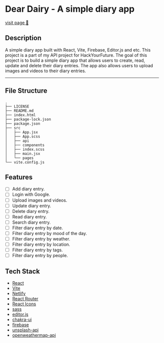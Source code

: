 # Dear Dairy - A simple diary app

[visit page 🔗](https://dairy-3d2a4.web.app/)

## Description

A simple diary app built with React, Vite, Firebase, Editor.js and etc. This project is a part of my API project for HackYourFuture. The goal of this project is to build a simple diary app that allows users to create, read, update and delete their diary entries. The app also allows users to upload images and videos to their diary entries.

---

## File Structure

```
.
├── LICENSE
├── README.md
├── index.html
├── package-lock.json
├── package.json
├── src
│   ├── App.jsx
│   ├── App.scss
│   ├── api
│   ├── components
│   ├── index.scss
│   ├── main.jsx
│   └── pages
└── vite.config.js
```

## Features

- [ ] Add diary entry.
- [ ] Login with Google.
- [ ] Upload images and videos.
- [ ] Update diary entry.
- [ ] Delete diary entry.
- [ ] Read diary entry.
- [ ] Search diary entry.
- [ ] Filter diary entry by date.
- [ ] Filter diary entry by mood of the day.
- [ ] Filter diary entry by weather.
- [ ] Filter diary entry by location.
- [ ] Filter diary entry by tags.
- [ ] Filter diary entry by people.

## Tech Stack

- [React](https://reactjs.org/)
- [Vite](https://vitejs.dev/)
- [Netlify](https://www.netlify.com/)
- [React Router](https://reactrouter.com/)
- [React Icons](https://react-icons.github.io/react-icons/)
- [sass](https://sass-lang.com/)
- [editor.js](https://editorjs.io/)
- [chakra-ui](https://chakra-ui.com/)
- [firebase](https://firebase.google.com/)
- [unsplash-api](https://unsplash.com/developers)
- [openweathermap-api](https://openweathermap.org/api)
